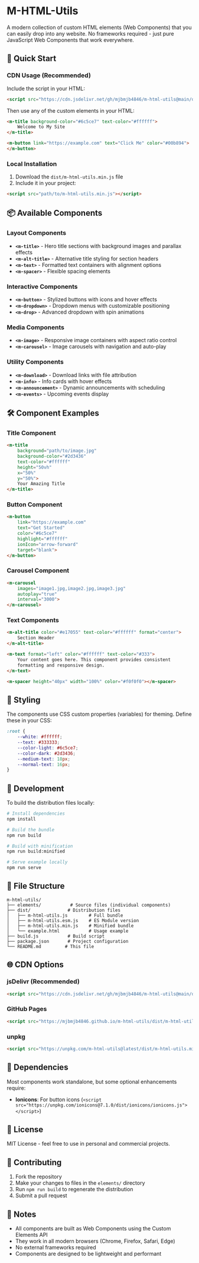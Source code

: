 # M-HTML-Utils

A modern collection of custom HTML elements (Web Components) that you can easily drop into any website. No frameworks required - just pure JavaScript Web Components that work everywhere.

## 🚀 Quick Start

### CDN Usage (Recommended)

Include the script in your HTML:

```html
<script src="https://cdn.jsdelivr.net/gh/mjbmjb4846/m-html-utils@main/dist/m-html-utils.min.js"></script>
```

Then use any of the custom elements in your HTML:

```html
<m-title background-color="#6c5ce7" text-color="#ffffff">
    Welcome to My Site
</m-title>

<m-button link="https://example.com" text="Click Me" color="#00b894">
</m-button>
```

### Local Installation

1. Download the `dist/m-html-utils.min.js` file
2. Include it in your project:

```html
<script src="path/to/m-html-utils.min.js"></script>
```

## 📦 Available Components

### Layout Components

- **`<m-title>`** - Hero title sections with background images and parallax effects
- **`<m-alt-title>`** - Alternative title styling for section headers  
- **`<m-text>`** - Formatted text containers with alignment options
- **`<m-spacer>`** - Flexible spacing elements

### Interactive Components

- **`<m-button>`** - Stylized buttons with icons and hover effects
- **`<m-dropdown>`** - Dropdown menus with customizable positioning
- **`<m-drop>`** - Advanced dropdown with spin animations

### Media Components

- **`<m-image>`** - Responsive image containers with aspect ratio control
- **`<m-carousel>`** - Image carousels with navigation and auto-play

### Utility Components

- **`<m-download>`** - Download links with file attribution
- **`<m-info>`** - Info cards with hover effects
- **`<m-announcement>`** - Dynamic announcements with scheduling
- **`<m-events>`** - Upcoming events display

## 🛠️ Component Examples

### Title Component
```html
<m-title 
    background="path/to/image.jpg"
    background-color="#2d3436" 
    text-color="#ffffff"
    height="50vh"
    x="50%"
    y="50%">
    Your Amazing Title
</m-title>
```

### Button Component
```html
<m-button 
    link="https://example.com"
    text="Get Started"
    color="#6c5ce7"
    highlight="#ffffff"
    ionIcon="arrow-forward"
    target="blank">
</m-button>
```

### Carousel Component
```html
<m-carousel 
    images="image1.jpg,image2.jpg,image3.jpg"
    autoplay="true"
    interval="3000">
</m-carousel>
```

### Text Components
```html
<m-alt-title color="#e17055" text-color="#ffffff" format="center">
    Section Header
</m-alt-title>

<m-text format="left" color="#ffffff" text-color="#333">
    Your content goes here. This component provides consistent 
    formatting and responsive design.
</m-text>

<m-spacer height="40px" width="100%" color="#f0f0f0"></m-spacer>
```

## 🎨 Styling

The components use CSS custom properties (variables) for theming. Define these in your CSS:

```css
:root {
    --white: #ffffff;
    --text: #333333;
    --color-light: #6c5ce7;
    --color-dark: #2d3436;
    --medium-text: 18px;
    --normal-text: 16px;
}
```

## 🔧 Development

To build the distribution files locally:

```bash
# Install dependencies
npm install

# Build the bundle
npm run build

# Build with minification
npm run build:minified

# Serve example locally
npm run serve
```

## 📁 File Structure

```
m-html-utils/
├── elements/           # Source files (individual components)
├── dist/              # Distribution files
│   ├── m-html-utils.js        # Full bundle
│   ├── m-html-utils.esm.js    # ES Module version
│   ├── m-html-utils.min.js    # Minified bundle
│   └── example.html           # Usage example
├── build.js           # Build script
├── package.json       # Project configuration
└── README.md         # This file
```

## 🌐 CDN Options

### jsDelivr (Recommended)
```html
<script src="https://cdn.jsdelivr.net/gh/mjbmjb4846/m-html-utils@main/dist/m-html-utils.min.js"></script>
```

### GitHub Pages
```html
<script src="https://mjbmjb4846.github.io/m-html-utils/dist/m-html-utils.min.js"></script>
```

### unpkg
```html
<script src="https://unpkg.com/m-html-utils@latest/dist/m-html-utils.min.js"></script>
```

## 🔗 Dependencies

Most components work standalone, but some optional enhancements require:

- **Ionicons**: For button icons (`<script src="https://unpkg.com/ionicons@7.1.0/dist/ionicons/ionicons.js"></script>`)

## 📄 License

MIT License - feel free to use in personal and commercial projects.

## 🤝 Contributing

1. Fork the repository
2. Make your changes to files in the `elements/` directory
3. Run `npm run build` to regenerate the distribution
4. Submit a pull request

## 📝 Notes

- All components are built as Web Components using the Custom Elements API
- They work in all modern browsers (Chrome, Firefox, Safari, Edge)
- No external frameworks required
- Components are designed to be lightweight and performant
